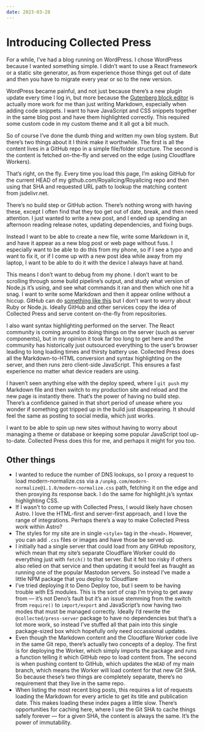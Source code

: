 ```yaml
---
date: 2023-03-28
---
```


# Introducing Collected Press

For a while, I’ve had a blog running on WordPress. I chose WordPress because I wanted something simple. I didn’t want to use a React framework or a static site generator, as from experience those things get out of date and then you have to migrate every year or so to the new version.

WordPress became painful, and not just because there’s a new plugin update every time I log in, but more because the [Gutenberg block editor](https://wordpress.org/documentation/article/wordpress-block-editor/) is actually more work for me than just writing Markdown, especially when adding code snippets. I want to have JavaScript and CSS snippets together in the same blog post and have them highlighted correctly. This required some custom code in my custom theme and it all got a bit much.

So of course I’ve done the dumb thing and written my own blog system. But there’s two things about it I think make it worthwhile. The first is all the content lives in a GitHub repo in a simple file/folder structure. The second is the content is fetched on-the-fly and served on the edge (using Cloudflare Workers).

That’s right, on the fly. Every time you load this page, I’m asking GitHub for the current HEAD of my github.com/RoyalIcing/RoyalIcing repo and then using that SHA and requested URL path to lookup the matching content from jsdelivr.net. 

There’s no build step or GitHub action. There’s nothing wrong with having these, except I often find that they too get out of date, break, and then need attention. I just wanted to write a new post, and I ended up spending an afternoon reading release notes, updating dependencies, and fixing bugs.

Instead I want to be able to create a new file, write some Markdown in it, and have it appear as a new blog post or web page without fuss. I especially want to be able to do this from my phone, so if I see a typo and want to fix it, or if I come up with a new post idea while away from my laptop, I want to be able to do it with the device I always have at hand.

This means I don’t want to debug from my phone. I don’t want to be scrolling through some build pipeline’s output, and study what version of Node.js it’s using, and see what commands it ran and then which one hit a snag. I want to write some Markdown and then it appear online without a hiccup. GitHub can do [something like this](https://pages.github.com) but I don’t want to worry about Ruby or Node.js. Ideally GitHub and other services copy the idea of Collected Press and serve content on-the-fly from repositories.

I also want syntax highlighting performed on the server. The React community is coming around to doing things on the server (such as server components), but in my opinion it took far too long to get here and the community has historically just outsourced everything to the user’s browser leading to long loading times and thirsty battery use. Collected Press does all the Markdown-to-HTML conversion and syntax highlighting on the server, and then runs zero client-side JavaScript. This ensures a fast experience no matter what device readers are using.

I haven’t seen anything else with the deploy speed, where I `git push` my Markdown file and then switch to my production site and reload and the new page is instantly there. That’s the power of having no build step. There’s a confidence gained in that short period of unease where you wonder if something got tripped up in the build just disappearing. It should feel the same as posting to social media, which just works.

I want to be able to spin up new sites without having to worry about managing a theme or database or keeping some popular JavaScript tool up-to-date. Collected Press does this for me, and perhaps it might for you too.

## Other things

- I wanted to reduce the number of DNS lookups, so I proxy a request to load modern-normalize.css via a `/unpkg.com/modern-normalize@1.1.0/modern-normalize.css` path, fetching it on the edge and then proxying its response back. I do the same for highlight.js’s syntax highlighting CSS.
- If I wasn’t to come up with Collected Press, I would likely have chosen Astro. I love the HTML-first and server-first approach, and I love the range of integrations. Perhaps there’s a way to make Collected Press work within Astro?
- The styles for my site are in single `<style>` tag in the `<head>`. However, you can add `.css` files or images and have those be served up.
- I initially had a single server that could load from any GitHub repository, which mean that my site’s separate Cloudflare Worker could do everything just with `fetch()` to that server. But it felt too risky if others also relied on that service and then updating it would feel as fraught as running one of the popular Mastodon servers. So instead I’ve made a little NPM package that you deploy to Cloudflare
- I’ve tried deploying it to Deno Deploy too, but I seem to be having trouble with ES modules. This is the sort of crap I‘m trying to get away from — it’s not Deno’s fault but it’s an issue stemming from the switch from `require()` to `import/export` and JavaScript’s now having two modes that must be managed correctly. Ideally I’d rewrite the `@collected/press-server` package to have no dependencies but that’s a lot more work, so instead I’ve stuffed all that pain into this single package-sized box which hopefully only need occassional updates.
- Even though the Markdown content and the Cloudflare Worker code live in the same Git repo, there’s actually two concepts of a deploy. The first is for deploying the Worker, which simply imports the package and runs a function telling it which GitHub repo to load content from. The second is when pushing content to GitHub, which updates the `HEAD` of my main branch, which means the Worker will load content for that new Git SHA. So because these’s two things are completely separate, there’s no requirement that they live in the same repo.
- When listing the most recent blog posts, this requires a lot of requests loading the Markdown for every article to get its title and publication date. This makes loading these index pages a little slow. There’s opportunities for caching here, where I use the Git SHA to cache things safely forever — for a given SHA, the content is always the same. It’s the power of immutability.
